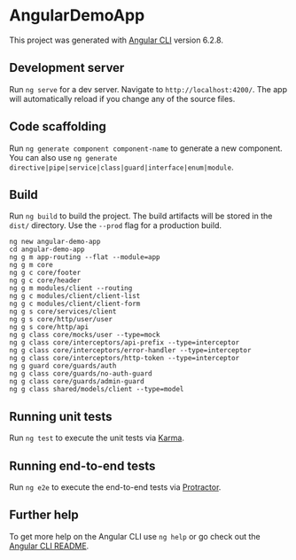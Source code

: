 # AngularDemoApp

This project was generated with [Angular CLI](https://github.com/angular/angular-cli) version 6.2.8.

## Development server

Run `ng serve` for a dev server. Navigate to `http://localhost:4200/`. The app will automatically reload if you change any of the source files.

## Code scaffolding

Run `ng generate component component-name` to generate a new component. You can also use `ng generate directive|pipe|service|class|guard|interface|enum|module`.

## Build

Run `ng build` to build the project. The build artifacts will be stored in the `dist/` directory. Use the `--prod` flag for a production build.

`ng new angular-demo-app`  
`cd angular-demo-app`  
`ng g m app-routing --flat --module=app`  
`ng g m core`  
`ng g c core/footer`  
`ng g c core/header`  
`ng g m modules/client --routing`  
`ng g c modules/client/client-list`  
`ng g c modules/client/client-form`  
`ng g s core/services/client`  
`ng g s core/http/user/user`  
`ng g s core/http/api`  
`ng g class core/mocks/user --type=mock`  
`ng g class core/interceptors/api-prefix --type=interceptor`  
`ng g class core/interceptors/error-handler --type=interceptor`  
`ng g class core/interceptors/http-token --type=interceptor`  
`ng g guard core/guards/auth`  
`ng g class core/guards/no-auth-guard`  
`ng g class core/guards/admin-guard`  
`ng g class shared/models/client --type=model`  

## Running unit tests

Run `ng test` to execute the unit tests via [Karma](https://karma-runner.github.io).

## Running end-to-end tests

Run `ng e2e` to execute the end-to-end tests via [Protractor](http://www.protractortest.org/).

## Further help

To get more help on the Angular CLI use `ng help` or go check out the [Angular CLI README](https://github.com/angular/angular-cli/blob/master/README.md).
